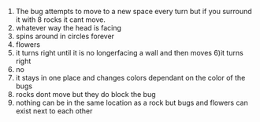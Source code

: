 1) The bug attempts to move to a new space every turn but if you surround it with 8 rocks it cant move.
2) whatever way the head is facing
3) spins around in circles forever
4) flowers
5) it turns right until it is no longerfacing a wall and then moves
6)it turns right
7) no
8) it stays in one place and changes colors dependant on the color of the bugs
9) rocks dont move but they do block the bug
10) nothing can be in the same location as a rock but bugs and flowers can exist next to each other
